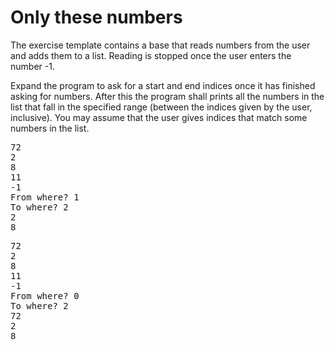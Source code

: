 # Only these numbers

The exercise template contains a base that reads numbers from the user and adds them to a list. Reading is stopped once the user enters the number -1.

Expand the program to ask for a start and end indices once it has finished asking for numbers. After this the program shall prints all the numbers in the list that fall in the specified range (between the indices given by the user, inclusive). You may assume that the user gives indices that match some numbers in the list.

<pre>
72
2
8
11
-1
From where? 1
To where? 2
2
8
</pre>

<pre>
72
2
8
11
-1
From where? 0
To where? 2
72
2
8
</pre>
